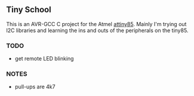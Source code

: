Tiny School
-----------

This is an AVR-GCC C project for the Atmel [attiny85](http://www.atmel.com/devices/attiny85.aspx).
Mainly I'm trying out I2C libraries and learning the
ins and outs of the peripherals on the tiny85.


### TODO
- get remote LED blinking


### NOTES
- pull-ups are 4k7

